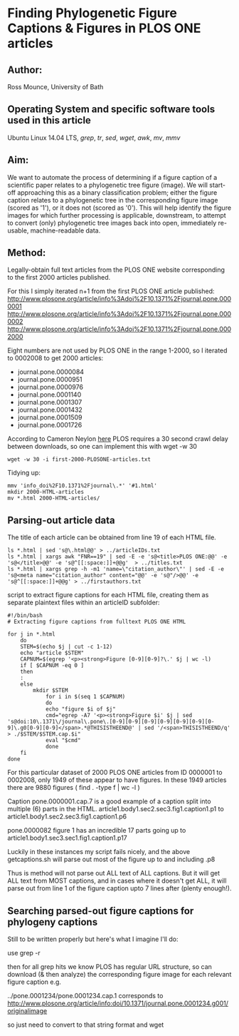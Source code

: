 # Finding Phylogenetic Figure Captions & Figures in PLOS ONE articles

## Author: 
Ross Mounce, University of Bath

## Operating System and specific software tools used in this article
Ubuntu Linux 14.04 LTS, *grep*, *tr*, *sed*, *wget*, *awk*, *mv*, *mmv*

## Aim:

We want to automate the process of determining if a figure caption of a scientific paper relates to a phylogenetic tree figure (image). We will start-off approaching this as a binary classification problem; either the figure caption relates to a phylogenetic tree in the corresponding figure image (scored as '1'), or it does not (scored as '0'). This will help identify the figure images for which further processing is applicable, downstream, to attempt to convert (only) phylogenetic tree images back into open, immediately re-usable, machine-readable data. 


## Method:

Legally-obtain full text articles from the PLOS ONE website corresponding to the first 2000 articles published.

For this I simply iterated n+1 from the first PLOS ONE article published:
http://www.plosone.org/article/info%3Adoi%2F10.1371%2Fjournal.pone.0000001
http://www.plosone.org/article/info%3Adoi%2F10.1371%2Fjournal.pone.0000002
http://www.plosone.org/article/info%3Adoi%2F10.1371%2Fjournal.pone.0002000

Eight numbers are not used by PLOS ONE in the range 1-2000, so I iterated to 0002008 to get 2000 articles:
* journal.pone.0000084
* journal.pone.0000951
* journal.pone.0000976
* journal.pone.0001140
* journal.pone.0001307
* journal.pone.0001432
* journal.pone.0001509
* journal.pone.0001726

According to Cameron Neylon [here](http://blogs.plos.org/opens/2014/03/09/best-practice-enabling-content-mining/) PLOS requires a 30 second crawl delay between downloads, so one can implement this with wget -w 30
```
wget -w 30 -i first-2000-PLOSONE-articles.txt
```


Tidying up:
```
mmv 'info_doi%2F10.1371%2Fjournal\.*' '#1.html'
mkdir 2000-HTML-articles
mv *.html 2000-HTML-articles/
```

## Parsing-out article data

The title of each article can be obtained from line 19 of each HTML file.
```
ls *.html | sed 's@\.html@@' > ../articleIDs.txt 
ls *.html | xargs awk "FNR==19" | sed -E -e 's@<title>PLOS ONE:@@' -e 's@</title>@@' -e 's@^[[:space:]]+@@g'  > ../titles.txt
ls *.html | xargs grep -h -m1 'name=\"citation_author\"' | sed -E -e 's@<meta name="citation_author" content="@@' -e 's@"/>@@' -e 's@^[[:space:]]+@@g' > ../firstauthors.txt
```

script to extract figure captions for each HTML file, creating them as separate plaintext files within an articleID subfolder:
```
#!/bin/bash
# Extracting figure captions from fulltext PLOS ONE HTML

for j in *.html
	do
	STEM=$(echo $j | cut -c 1-12)
	echo "article $STEM"
	CAPNUM=$(egrep '<p><strong>Figure [0-9][0-9]?\.' $j | wc -l)
	if [ $CAPNUM -eq 0 ]
	then 
	:
	else
		mkdir $STEM
			for i in $(seq 1 $CAPNUM)
			do
			echo "figure $i of $j"
			cmd="egrep -A7 '<p><strong>Figure $i' $j | sed 's@doi:10\.1371\/journal\.pone\.[0-9][0-9][0-9][0-9][0-9][0-9][0-9]\.g0[0-9][0-9]</span>.*@THISISTHEEND@' | sed '/<span>THISISTHEEND/q' > ./$STEM/$STEM.cap.$i"
			eval "$cmd"
			done
	fi
done
```

For this particular dataset of 2000 PLOS ONE articles from ID 0000001 to 0002008, only 1949 of these appear to have figures. In these 1949 articles there are 9880 figures ( find . -type f | wc -l ) 

Caption pone.0000001.cap.7 is a good example of a caption split into multiple (6) parts in the HTML.
article1.body1.sec2.sec3.fig1.caption1.p1 to article1.body1.sec2.sec3.fig1.caption1.p6

pone.0000082 figure 1 has an incredible 17 parts going up to article1.body1.sec3.sec1.fig1.caption1.p17

Luckily in these instances my script fails nicely, and the above getcaptions.sh will parse out most of the figure up to and including .p8

Thus is method will not parse out ALL text of ALL captions. But it will get ALL text from MOST captions, and in cases where it doesn't get ALL, it will parse out from line 1 of the figure caption upto 7 lines after (plenty enough!).


## Searching parsed-out figure captions for phylogeny captions

Still to be written properly but here's what I imagine I'll do:

use grep -r

then for all grep hits we know PLOS has regular URL structure, so can download (& then analyze) the corresponding figure image for each relevant figure caption
e.g.

../pone.0001234/pone.0001234.cap.1
corresponds to
http://www.plosone.org/article/info:doi/10.1371/journal.pone.0001234.g001/originalimage

so just need to convert to that string format and wget
